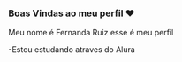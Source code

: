 ### Boas Vindas ao meu perfil ❤️

Meu nome é Fernanda Ruiz esse é meu perfil

  -Estou estudando atraves do Alura

